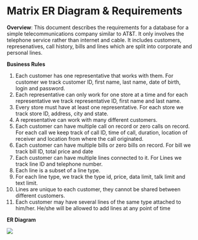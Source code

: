 Matrix ER Diagram & Requirements
=================================
**Overview**: This document describes the requirements for a database for a simple telecommunications company similar to AT&T. It only involves the telephone service rather than internet and cable. It includes customers, represenatives, call history, bills and lines which are split into corporate and personal lines.

**Business Rules**

1. Each customer has one representative that works with them. For customer we track customer ID, first name, last name, date of birth, login and password.
2. Each representative can only work for one store at a time and for each representative we track representative ID, first name and last name.
3. Every store must have at least one representative. For each store we track store ID, address, city and state.
4. A representative can work with many different customers.
5. Each customer can have multiple call on record or zero calls on record. For each call we keep track of call ID, time of call, duration, location of receiver and location from where the call originated.
6. Each customer can have multiple bills or zero bills on record. For bill we track bill ID, total price and date
7. Each customer can have multiple lines connected to it. For Lines we track line ID and telephone number.
8. Each line is a subset of a line type.
9. For each line type, we track the type id, price, data limit, talk limit and text limit.
10. Lines are unique to each customer, they cannot be shared between different customers.
11. Each customer may have several lines of the same type attached to him/her. He/she will be allowed to add lines at any point of time

**ER Diagram**

![](https://github.com/asu-cis-355/matrix/blob/master/matrixERD.jpg)